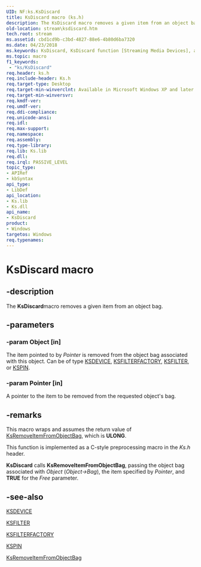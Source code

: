 ```yaml
---
UID: NF:ks.KsDiscard
title: KsDiscard macro (ks.h)
description: The KsDiscard macro removes a given item from an object bag.
old-location: stream\ksdiscard.htm
tech.root: stream
ms.assetid: cbd1cd9b-c3bd-4827-88e6-4b80d6ba7320
ms.date: 04/23/2018
ms.keywords: KsDiscard, KsDiscard function [Streaming Media Devices], avfunc_645e5574-6c6b-4336-87fe-fe777f7d1c91.xml, ks/KsDiscard, stream.ksdiscard
ms.topic: macro
f1_keywords:
 - "ks/KsDiscard"
req.header: ks.h
req.include-header: Ks.h
req.target-type: Desktop
req.target-min-winverclnt: Available in Microsoft Windows XP and later operating systems and DirectX 8.0 and later DirectX versions.
req.target-min-winversvr: 
req.kmdf-ver: 
req.umdf-ver: 
req.ddi-compliance: 
req.unicode-ansi: 
req.idl: 
req.max-support: 
req.namespace: 
req.assembly: 
req.type-library: 
req.lib: Ks.lib
req.dll: 
req.irql: PASSIVE_LEVEL
topic_type:
- APIRef
- kbSyntax
api_type:
- LibDef
api_location:
- Ks.lib
- Ks.dll
api_name:
- KsDiscard
product:
- Windows
targetos: Windows
req.typenames: 
---
```


# KsDiscard macro

## -description

The **KsDiscard**macro removes a given item from an object bag.

## -parameters

### -param Object [in]

The item pointed to by *Pointer* is removed from the object bag associated with this object. Can be of type [KSDEVICE](https://docs.microsoft.com/windows-hardware/drivers/ddi/ks/ns-ks-_ksdevice), [KSFILTERFACTORY](https://docs.microsoft.com/windows-hardware/drivers/ddi/ks/ns-ks-_ksfilterfactory), [KSFILTER](https://docs.microsoft.com/windows-hardware/drivers/ddi/ks/ns-ks-_ksfilter), or [KSPIN](https://docs.microsoft.com/windows-hardware/drivers/ddi/ks/ns-ks-_kspin).

### -param Pointer [in]

A pointer to the item to be removed from the requested object's bag.

## -remarks

This macro wraps and assumes the return value of [KsRemoveItemFromObjectBag](https://docs.microsoft.com/windows-hardware/drivers/ddi/ks/nf-ks-ksremoveitemfromobjectbag), which is **ULONG**.

This function is implemented as a C-style preprocessing macro in the *Ks.h* header.

**KsDiscard** calls **KsRemoveItemFromObjectBag**, passing the object bag associated with *Object* (*Object->Bag*), the item specified by *Pointer*, and **TRUE** for the *Free* parameter.

## -see-also

[KSDEVICE](https://docs.microsoft.com/windows-hardware/drivers/ddi/ks/ns-ks-_ksdevice)

[KSFILTER](https://docs.microsoft.com/windows-hardware/drivers/ddi/ks/ns-ks-_ksfilter)

[KSFILTERFACTORY](https://docs.microsoft.com/windows-hardware/drivers/ddi/ks/ns-ks-_ksfilterfactory)

[KSPIN](https://docs.microsoft.com/windows-hardware/drivers/ddi/ks/ns-ks-_kspin)

[KsRemoveItemFromObjectBag](https://docs.microsoft.com/windows-hardware/drivers/ddi/ks/nf-ks-ksremoveitemfromobjectbag)
